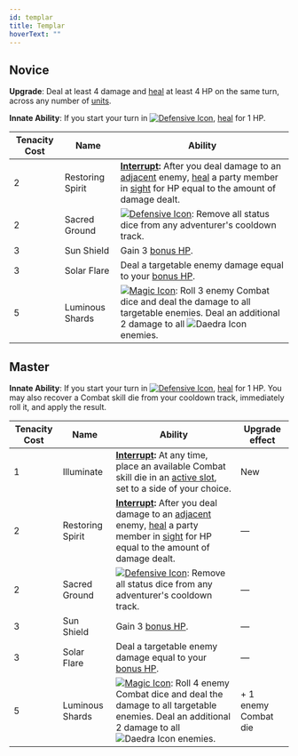 ```yaml
---
id: templar
title: Templar
hoverText: ""
---
```


## Novice

**Upgrade**: Deal at least 4 damage and [heal](/docs/glossary/healing) at least 4 HP on the same turn, across any number of [units](/docs/glossary/unit).

**Innate Ability**: If you start your turn in [<img src="/icons/defensive.svg" alt="Defensive Icon" class="icon-svg" />](/docs/battles/battle-forms/defensive), [heal](/docs/glossary/healing) for 1 HP.

| Tenacity Cost | Name             | Ability                                                                                                                                                                                                                                                                                      |
| ------------- | ---------------- | -------------------------------------------------------------------------------------------------------------------------------------------------------------------------------------------------------------------------------------------------------------------------------------------- |
| 2             | Restoring Spirit | **[Interrupt](/docs/glossary/interrupt):** After you deal damage to an [adjacent](/docs/glossary/adjacent) enemy, [heal](/docs/glossary/healing) a party member in [sight](/docs/glossary/sight) for HP equal to the amount of damage dealt.                                                 |
| 2             | Sacred Ground    | [<img src="/icons/defensive.svg" alt="Defensive Icon" class="icon-svg" />](/docs/battles/battle-forms/defensive): Remove all status dice from any adventurer's cooldown track.                                                                                                               |
| 3             | Sun Shield       | Gain 3 [bonus HP](/docs/glossary/bonus-hp).                                                                                                                                                                                                                                                  |
| 3             | Solar Flare      | Deal a targetable enemy damage equal to your [bonus HP](/docs/glossary/bonus-hp).                                                                                                                                                                                                            |
| 5             | Luminous Shards  | [<img src="/icons/magic.svg" alt="Magic Icon" class="icon-svg" />](/docs/battles/battle-forms/magic): Roll 3 enemy Combat dice and deal the damage to all targetable enemies. Deal an additional 2 damage to all <img src="/icons/daedra.svg" alt="Daedra Icon" class="icon-svg" /> enemies. |

## Master

**Innate Ability**: If you start your turn in [<img src="/icons/defensive.svg" alt="Defensive Icon" class="icon-svg" />](/docs/battles/battle-forms/defensive), [heal](/docs/glossary/healing) for 1 HP. You may also recover a Combat skill die from your cooldown track, immediately roll it, and apply the result.

| Tenacity Cost | Name             | Ability                                                                                                                                                                                                                                                                                      | Upgrade effect       |
| ------------- | ---------------- | -------------------------------------------------------------------------------------------------------------------------------------------------------------------------------------------------------------------------------------------------------------------------------------------- | -------------------- |
| 1             | Illuminate       | **[Interrupt](/docs/glossary/interrupt):** At any time, place an available Combat skill die in an [active slot](/docs/glossary/active-slot), set to a side of your choice.                                                                                                                   | New                  |
| 2             | Restoring Spirit | **[Interrupt](/docs/glossary/interrupt):** After you deal damage to an [adjacent](/docs/glossary/adjacent) enemy, [heal](/docs/glossary/healing) a party member in [sight](/docs/glossary/sight) for HP equal to the amount of damage dealt.                                                 | —                    |
| 2             | Sacred Ground    | [<img src="/icons/defensive.svg" alt="Defensive Icon" class="icon-svg" />](/docs/battles/battle-forms/defensive): Remove all status dice from any adventurer's cooldown track.                                                                                                               | —                    |
| 3             | Sun Shield       | Gain 3 [bonus HP](/docs/glossary/bonus-hp).                                                                                                                                                                                                                                                  | —                    |
| 3             | Solar Flare      | Deal a targetable enemy damage equal to your [bonus HP](/docs/glossary/bonus-hp).                                                                                                                                                                                                            | —                    |
| 5             | Luminous Shards  | [<img src="/icons/magic.svg" alt="Magic Icon" class="icon-svg" />](/docs/battles/battle-forms/magic): Roll 4 enemy Combat dice and deal the damage to all targetable enemies. Deal an additional 2 damage to all <img src="/icons/daedra.svg" alt="Daedra Icon" class="icon-svg" /> enemies. | + 1 enemy Combat die |
